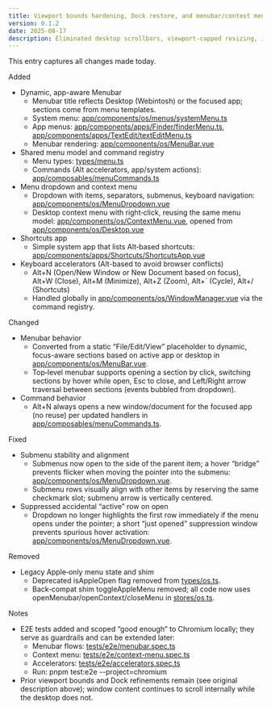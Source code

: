 ```yaml
---
title: Viewport bounds hardening, Dock restore, and menubar/context menu system
version: 0.1.2
date: 2025-08-17
description: Eliminated desktop scrollbars, viewport-capped resizing, improved focus handling, Dock-based restore, and a new dynamic menubar with app-aware templates, context menu, submenus, Alt accelerators, Shortcuts app, and E2E coverage.
---
```


This entry captures all changes made today.

Added
- Dynamic, app-aware Menubar
  - Menubar title reflects Desktop (Webintosh) or the focused app; sections come from menu templates.
  - System menu: [app/components/os/menus/systemMenu.ts](app/components/os/menus/systemMenu.ts)
  - App menus: [app/components/apps/Finder/finderMenu.ts](app/components/apps/Finder/finderMenu.ts), [app/components/apps/TextEdit/textEditMenu.ts](app/components/apps/TextEdit/textEditMenu.ts)
  - Menubar rendering: [app/components/os/MenuBar.vue](app/components/os/MenuBar.vue)
- Shared menu model and command registry
  - Menu types: [types/menu.ts](types/menu.ts)
  - Commands (Alt accelerators, app/system actions): [app/composables/menuCommands.ts](app/composables/menuCommands.ts)
- Menu dropdown and context menu
  - Dropdown with items, separators, submenus, keyboard navigation: [app/components/os/MenuDropdown.vue](app/components/os/MenuDropdown.vue)
  - Desktop context menu with right‑click, reusing the same menu model: [app/components/os/ContextMenu.vue](app/components/os/ContextMenu.vue), opened from [app/components/os/Desktop.vue](app/components/os/Desktop.vue)
- Shortcuts app
  - Simple system app that lists Alt‑based shortcuts: [app/components/apps/Shortcuts/ShortcutsApp.vue](app/components/apps/Shortcuts/ShortcutsApp.vue)
- Keyboard accelerators (Alt-based to avoid browser conflicts)
  - Alt+N (Open/New Window or New Document based on focus), Alt+W (Close), Alt+M (Minimize), Alt+Z (Zoom), Alt+` (Cycle), Alt+/ (Shortcuts)
  - Handled globally in [app/components/os/WindowManager.vue](app/components/os/WindowManager.vue) via the command registry.

Changed
- Menubar behavior
  - Converted from a static “File/Edit/View” placeholder to dynamic, focus-aware sections based on active app or desktop in [app/components/os/MenuBar.vue](app/components/os/MenuBar.vue).
  - Top‑level menubar supports opening a section by click, switching sections by hover while open, Esc to close, and Left/Right arrow traversal between sections (events bubbled from dropdown).
- Command behavior
  - Alt+N always opens a new window/document for the focused app (no reuse) per updated handlers in [app/composables/menuCommands.ts](app/composables/menuCommands.ts).

Fixed
- Submenu stability and alignment
  - Submenus now open to the side of the parent item; a hover “bridge” prevents flicker when moving the pointer into the submenu: [app/components/os/MenuDropdown.vue](app/components/os/MenuDropdown.vue).
  - Submenu rows visually align with other items by reserving the same checkmark slot; submenu arrow is vertically centered.
- Suppressed accidental “active” row on open
  - Dropdown no longer highlights the first row immediately if the menu opens under the pointer; a short “just opened” suppression window prevents spurious hover activation: [app/components/os/MenuDropdown.vue](app/components/os/MenuDropdown.vue).

Removed
- Legacy Apple‑only menu state and shim
  - Deprecated isAppleOpen flag removed from [types/os.ts](types/os.ts).
  - Back‑compat shim toggleAppleMenu removed; all code now uses openMenubar/openContext/closeMenu in [stores/os.ts](stores/os.ts).

Notes
- E2E tests added and scoped “good enough” to Chromium locally; they serve as guardrails and can be extended later:
  - Menubar flows: [tests/e2e/menubar.spec.ts](tests/e2e/menubar.spec.ts)
  - Context menu: [tests/e2e/context-menu.spec.ts](tests/e2e/context-menu.spec.ts)
  - Accelerators: [tests/e2e/accelerators.spec.ts](tests/e2e/accelerators.spec.ts)
  - Run: pnpm test:e2e --project=chromium
- Prior viewport bounds and Dock refinements remain (see original description above); window content continues to scroll internally while the desktop does not.